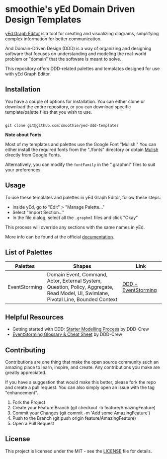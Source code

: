 smoothie's yEd Domain Driven Design Templates
=============================================

[yEd Graph Editor](http://www.yworks.com/en/products/yfiles/yed/) is a tool for creating and
visualizing diagrams, simplifying complex information for better communication.

And Domain-Driven Design (DDD) is a way of organizing and designing software that focuses on
understanding and modeling the real-world problem or "domain" that the software is meant to solve.

This repository offers DDD-related palettes and templates designed for use with yEd Graph Editor.

## Installation

You have a couple of options for installation. You can either clone or download the entire
repository, or you can download specific template/palette files that you wish to use.

```shell

git clone git@github.com:smoothie/yed-ddd-templates

```

**Note about Fonts**

Most of my templates and palettes use the Google Font "Mulish." You can either install the required
fonts from the "./fonts" directory or obtain [Mulish](https://fonts.google.com/specimen/Mulish)
directly from Google Fonts.

Alternatively, you can modify the `fontFamily` in the ".graphml" files to suit your preferences.

## Usage

To use these templates and palettes in yEd Graph Editor, follow these steps:

- Inside yEd, go to "Edit" > "Manage Palette..."
- Select "Import Section..."
- In the file dialog, select all the `.graphml` files and click "Okay"

This process will override any sections with the same names in yEd.

More info can be found at the
official [documentation](https://yed.yworks.com/support/manual/palette_manager.html).

## List of Palettes

| Palettes      | Shapes                                                                                                                              | Link                                                              |
|---------------|-------------------------------------------------------------------------------------------------------------------------------------|-------------------------------------------------------------------|
| EventStorming | Domain Event, Command, Actor, External System, Question, Policy, Aggregate, Read Model, UI, Swimlane, Pivotal Line, Bounded Context | [DDD - EventStorming](./palettes/DDD%20-%20EventStorming.graphml) |

## Helpful Resources

- Getting started with
  DDD: [Starter Modelling Process](https://github.com/ddd-crew/ddd-starter-modelling-process) by
  DDD-Crew
- [EventStorming Glossary & Cheat Sheet](https://github.com/ddd-crew/eventstorming-glossary-cheat-sheet)
  by DDD-Crew

## Contributing

Contributions are one thing that make the open source community such an amazing place to learn,
inspire, and create. Any contributions you make are greatly appreciated.

If you have a suggestion that would make this better, please fork the repo and create a pull
request. You can also simply open an issue with the tag "enhancement".

1. Fork the Project
2. Create your Feature Branch (git checkout -b feature/AmazingFeature)
3. Commit your Changes (git commit -m 'Add some AmazingFeature')
4. Push to the Branch (git push origin feature/AmazingFeature)
5. Open a Pull Request

## License

This project is licensed under the MIT - see the [LICENSE](./LICENSE) file for details.
